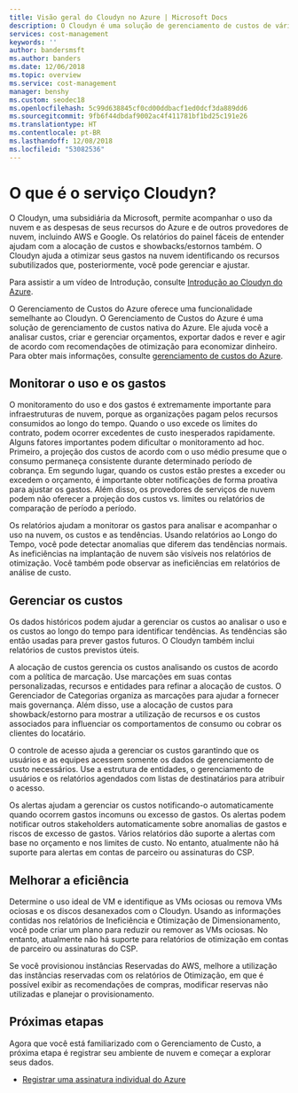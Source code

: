 ```yaml
---
title: Visão geral do Cloudyn no Azure | Microsoft Docs
description: O Cloudyn é uma solução de gerenciamento de custos de várias nuvens que ajuda você a usar o Azure e outros recursos de nuvem.
services: cost-management
keywords: ''
author: bandersmsft
ms.author: banders
ms.date: 12/06/2018
ms.topic: overview
ms.service: cost-management
manager: benshy
ms.custom: seodec18
ms.openlocfilehash: 5c99d638845cf0cd00ddbacf1ed0dcf3da889dd6
ms.sourcegitcommit: 9fb6f44dbdaf9002ac4f411781bf1bd25c191e26
ms.translationtype: HT
ms.contentlocale: pt-BR
ms.lasthandoff: 12/08/2018
ms.locfileid: "53082536"
---
```

# <a name="what-is-the-cloudyn-service"></a>O que é o serviço Cloudyn?

O Cloudyn, uma subsidiária da Microsoft, permite acompanhar o uso da nuvem e as despesas de seus recursos do Azure e de outros provedores de nuvem, incluindo AWS e Google. Os relatórios do painel fáceis de entender ajudam com a alocação de custos e showbacks/estornos também. O Cloudyn ajuda a otimizar seus gastos na nuvem identificando os recursos subutilizados que, posteriormente, você pode gerenciar e ajustar.

Para assistir a um vídeo de Introdução, consulte [Introdução ao Cloudyn do Azure](https://azure.microsoft.com/resources/videos/azure-cost-management-overview-and-demo).

O Gerenciamento de Custos do Azure oferece uma funcionalidade semelhante ao Cloudyn. O Gerenciamento de Custos do Azure é uma solução de gerenciamento de custos nativa do Azure. Ele ajuda você a analisar custos, criar e gerenciar orçamentos, exportar dados e rever e agir de acordo com recomendações de otimização para economizar dinheiro. Para obter mais informações, consulte [gerenciamento de custos do Azure](overview-cost-mgt.md).

## <a name="monitor-usage-and-spending"></a>Monitorar o uso e os gastos

O monitoramento do uso e dos gastos é extremamente importante para infraestruturas de nuvem, porque as organizações pagam pelos recursos consumidos ao longo do tempo. Quando o uso excede os limites do contrato, podem ocorrer excedentes de custo inesperados rapidamente. Alguns fatores importantes podem dificultar o monitoramento ad hoc. Primeiro, a projeção dos custos de acordo com o uso médio presume que o consumo permaneça consistente durante determinado período de cobrança. Em segundo lugar, quando os custos estão prestes a exceder ou excedem o orçamento, é importante obter notificações de forma proativa para ajustar os gastos. Além disso, os provedores de serviços de nuvem podem não oferecer a projeção dos custos vs. limites ou relatórios de comparação de período a período.

Os relatórios ajudam a monitorar os gastos para analisar e acompanhar o uso na nuvem, os custos e as tendências. Usando relatórios ao Longo do Tempo, você pode detectar anomalias que diferem das tendências normais. As ineficiências na implantação de nuvem são visíveis nos relatórios de otimização. Você também pode observar as ineficiências em relatórios de análise de custo.

## <a name="manage-costs"></a>Gerenciar os custos

Os dados históricos podem ajudar a gerenciar os custos ao analisar o uso e os custos ao longo do tempo para identificar tendências. As tendências são então usadas para prever gastos futuros. O Cloudyn também inclui relatórios de custos previstos úteis.

A alocação de custos gerencia os custos analisando os custos de acordo com a política de marcação. Use marcações em suas contas personalizadas, recursos e entidades para refinar a alocação de custos. O Gerenciador de Categorias organiza as marcações para ajudar a fornecer mais governança. Além disso, use a alocação de custos para showback/estorno para mostrar a utilização de recursos e os custos associados para influenciar os comportamentos de consumo ou cobrar os clientes do locatário.

O controle de acesso ajuda a gerenciar os custos garantindo que os usuários e as equipes acessem somente os dados de gerenciamento de custo necessários. Use a estrutura de entidades, o gerenciamento de usuários e os relatórios agendados com listas de destinatários para atribuir o acesso.

Os alertas ajudam a gerenciar os custos notificando-o automaticamente quando ocorrem gastos incomuns ou excesso de gastos. Os alertas podem notificar outros stakeholders automaticamente sobre anomalias de gastos e riscos de excesso de gastos. Vários relatórios dão suporte a alertas com base no orçamento e nos limites de custo. No entanto, atualmente não há suporte para alertas em contas de parceiro ou assinaturas do CSP.

## <a name="improve-efficiency"></a>Melhorar a eficiência

Determine o uso ideal de VM e identifique as VMs ociosas ou remova VMs ociosas e os discos desanexados com o Cloudyn. Usando as informações contidas nos relatórios de Ineficiência e Otimização de Dimensionamento, você pode criar um plano para reduzir ou remover as VMs ociosas. No entanto, atualmente não há suporte para relatórios de otimização em contas de parceiro ou assinaturas do CSP.

Se você provisionou instâncias Reservadas do AWS, melhore a utilização das instâncias reservadas com os relatórios de Otimização, em que é possível exibir as recomendações de compras, modificar reservas não utilizadas e planejar o provisionamento.

## <a name="next-steps"></a>Próximas etapas

Agora que você está familiarizado com o Gerenciamento de Custo, a próxima etapa é registrar seu ambiente de nuvem e começar a explorar seus dados.

- [Registrar uma assinatura individual do Azure](quick-register-azure-sub.md)
